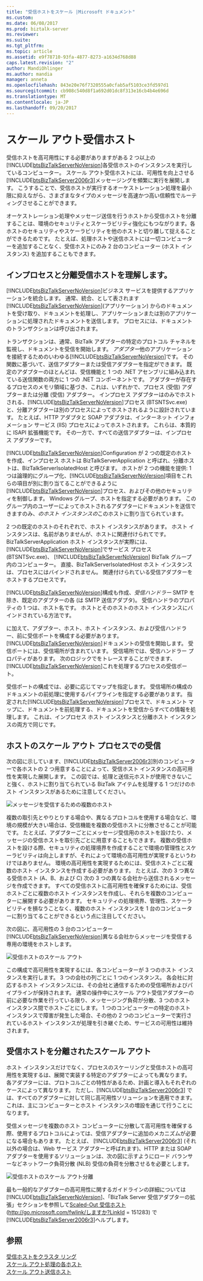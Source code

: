 ```yaml
---
title: "受信ホストをスケール |Microsoft ドキュメント"
ms.custom: 
ms.date: 06/08/2017
ms.prod: biztalk-server
ms.reviewer: 
ms.suite: 
ms.tgt_pltfrm: 
ms.topic: article
ms.assetid: e9f78710-93fa-4877-8273-a1634d768d88
caps.latest.revision: "2"
author: MandiOhlinger
ms.author: mandia
manager: anneta
ms.openlocfilehash: 843e20e76f7320555a0cfab5af5103ce3fd597d1
ms.sourcegitcommit: cb908c540d8f1a692d01dc8f313e16cb4b4e696d
ms.translationtype: MT
ms.contentlocale: ja-JP
ms.lasthandoff: 09/20/2017
---
```

# <a name="scaling-out-receiving-hosts"></a>スケール アウト受信ホスト
受信ホストを高可用性にする必要がありますがある 2 つ以上の[!INCLUDE[btsBizTalkServerNoVersion](../includes/btsbiztalkservernoversion-md.md)]各受信ホストのインスタンスを実行しているコンピューター。 スケール アウト受信ホストには、可用性を向上させる[!INCLUDE[btsBizTalkServer2006r3](../includes/btsbiztalkserver2006r3-md.md)]メッセージングを頻繁に実行を展開します。 こうすることで、受信ホストが実行するオーケストレーション処理を最小限に抑えながら、さまざまなタイプのメッセージを高速かつ高い信頼性でルーティングさせることができます。  
  
 オーケストレーション処理やメッセージ送信を行うホストから受信ホストを分離することは、環境のセキュリティとスケーラビリティ強化にもつながります。各ホストのセキュリティやスケーラビリティを他のホストと切り離して捉えることができるためです。 たとえば、処理ホストや送信ホストには一切コンピューターを追加することなく、受信ホストにのみ 2 台のコンピューター (ホスト インスタンス) を追加することもできます。  
  
## <a name="understanding-in-process-and-isolated-receiving-hosts"></a>インプロセスと分離受信ホストを理解します。  
 [!INCLUDE[btsBizTalkServerNoVersion](../includes/btsbiztalkservernoversion-md.md)]ビジネス サービスを提供するアプリケーションを統合します。 通常、統合、として表されます[!INCLUDE[btsBizTalkServerNoVersion](../includes/btsbiztalkservernoversion-md.md)](アプリケーション) からのドキュメントを受け取り、ドキュメントを処理し、アプリケーションまたは別のアプリケーションに処理されたドキュメントを送信します。 プロセスには、ドキュメントのトランザクションは呼び出されます。  
  
 トランザクションは、通常、BizTalk アダプターの特定のプロトコル チャネルを監視し、ドキュメントを受信を開始します。 *アダプター*他のアプリケーションを接続するためのいわゆる[!INCLUDE[btsBizTalkServerNoVersion](../includes/btsbiztalkservernoversion-md.md)]です。 その関数に基づいて、送信アダプターまたは受信アダプターを指定ができます。 既定のアダプターのほとんどは、受信機能と 1 つの .NET アセンブリに組み込まれている送信関数の両方に 1 つの .NET コンポーネントです。 アダプターが存在するプロセスのメモリ領域に基づき、これは、いずれかで、プロセス (受信) アダプターまたは分離 (受信) アダプター。 インプロセス アダプターはのみでホストされる、[!INCLUDE[btsBizTalkServerNoVersion](../includes/btsbiztalkservernoversion-md.md)]プロセス (BTSNTSvc.exe) と、分離アダプターは別のプロセスによってホストされるように設計されています。 たとえば、HTTP アダプタと SOAP アダプタは、インターネット インフォメーション サービス (IIS) プロセスによってホストされます。 これらは、本質的に ISAPI 拡張機能です。 その一方で、すべての送信アダプターは、インプロセス アダプターです。  
  
 [!INCLUDE[btsBizTalkServerNoVersion](../includes/btsbiztalkservernoversion-md.md)]Configuration が 2 つの既定のホストを作成、インプロセス ホストは BizTalkServerApplication と呼ばれ、分離ホストは、BizTalkServerIsolatedHost と呼びます。 ホストが 2 つの機能を提供: 1 つは論理的にグループ化、[!INCLUDE[btsBizTalkServerNoVersion](../includes/btsbiztalkservernoversion-md.md)]項目をこれらの項目が別に割り当てることができるように[!INCLUDE[btsBizTalkServerNoVersion](../includes/btsbiztalkservernoversion-md.md)]プロセス、およびその他のセキュリティを制御します。 Windows グループ、ホストを指定する必要があります。 このグループ内のユーザーによってホストされるアダプターにドキュメントを送信できますのみ、*のホスト インスタンスの*このホストに割り当てられています。  
  
 2 つの既定のホストのそれぞれで、ホスト インスタンスがあります。 ホスト インスタンスは、名前がありませんが、ホストに関連付けられてです。 BizTalkServerApplication ホスト インスタンスが実際には、[!INCLUDE[btsBizTalkServerNoVersion](../includes/btsbiztalkservernoversion-md.md)]でサービス プロセス (BTSNTSvc.exe)、 [!INCLUDE[btsBizTalkServerNoVersion](../includes/btsbiztalkservernoversion-md.md)] BizTalk グループ内のコンピューター。 直接、BizTalkServerIsolatedHost ホスト インスタンスは、プロセスにはバインドされません。 関連付けられている受信アダプターをホストするプロセスです。  
  
 [!INCLUDE[btsBizTalkServerNoVersion](../includes/btsbiztalkservernoversion-md.md)]構成も作成、*受信ハンドラー* SMTP を除き、既定のアダプターの各 (は SMTP 送信アダプタ)。 受信ハンドラのプロパティの 1 つは、ホスト名です。 ホストとそのホストのホスト インスタンスにバインドされている方法です。  
  
 に加えて、アダプター、ホスト、ホスト インスタンス、および受信ハンドラー、前に受信ポートを構成する必要があります。[!INCLUDE[btsBizTalkServerNoVersion](../includes/btsbiztalkservernoversion-md.md)]ドキュメントの受信を開始します。 受信ポートには、受信場所が含まれています。 受信場所では、受信ハンドラー プロパティがあります。 次のロジックでをトレースすることができます、[!INCLUDE[btsBizTalkServerNoVersion](../includes/btsbiztalkservernoversion-md.md)]これを処理するプロセスの受信ポート。  
  
 受信ポートの構成では、必要に応じてマップを指定します。 受信場所の構成のドキュメントの前処理に使用するパイプラインを指定する必要があります。 指定された[!INCLUDE[btsBizTalkServerNoVersion](../includes/btsbiztalkservernoversion-md.md)]プロセスで、ドキュメント マップに、ドキュメントを前処理する、ドキュメントを受信からすべての情報を処理します。 これは、インプロセス ホスト インスタンスと分離ホスト インスタンスの両方で同じです。  
  
## <a name="scaling-out-in-process-receiving-hosts"></a>ホストのスケール アウト プロセスでの受信  
 次の図に示しています、[!INCLUDE[btsBizTalkServer2006r3](../includes/btsbiztalkserver2006r3-md.md)]別のコンピューターで各ホストの 2 つ用意することによって、受信ホスト インスタンスの高可用性を実現した展開します。 この図では、処理と送信元ホストが使用できないこと強く、ホストに割り当てられている BizTalk アイテムを処理する 1 つだけのホスト インスタンスがあるために注意してください。  
  
 ![メッセージを受信するための複数のホスト](../core/media/tdi-ha-scalereceive.gif "TDI_HA_ScaleReceive")  
  
 複数の取引先とやりとりする場合や、異なるプロトコルを使用する場合など、環境の規模が大きい場合は、受信機能を複数の受信ホストに分散させることが可能です。 たとえば、アダプターごとにメッセージ受信用のホストを設けたり、メッセージの受信ホストを取引先ごとに用意することもできます。 複数の受信ホストを設ける際、セキュリティの処理境界を作成することで環境の管理性とスケーラビリティは向上しますが、それによって環境の高可用性が実現するというわけではありません。 環境の高可用性を実現するためには、受信ホストごとに複数のホスト インスタンスを作成する必要があります。 たとえば、次の 3 つ異なる受信ホスト (A、B、および C) 次の 3 つの異なる会社から送信されるメッセージを作成できます。 すべての受信ホストに高可用性を確保するためには、受信ホストごとに複数のホスト インスタンスを作成し、それらを複数のコンピューターに展開する必要があります。 セキュリティの処理境界、管理性、スケーラビリティを損なうことなく、複数のホスト インスタンスを 1 台のコンピューターに割り当てることができるという点に注目してください。  
  
 次の図に、高可用性の 3 台のコンピューター[!INCLUDE[btsBizTalkServerNoVersion](../includes/btsbiztalkservernoversion-md.md)]異なる会社からメッセージを受信する専用の環境をホストします。  
  
 ![受信ホストのスケール アウト](../technical-guides/media/04bd4234-dc71-49d8-b630-0643390b29f0.gif "04bd4234-dc71-49d8-b630-0643390b29f0")  
  
 この構成で高可用性を実現するには、各コンピューターが 3 つのホスト インスタンスを実行します。 3 つの会社の列ごとに 1 つのインスタンス。 各会社に対応するホスト インスタンスには、その会社と通信するための受信場所およびパイプラインが保持されます。 通常の操作中にスケール アウト受信アダプターの前に必要な作業を行っている限り、メッセージング負荷が分散、3 つのホスト インスタンス間でホストごとにします。 1 つのコンピューターの特定のホスト インスタンスで障害が発生した場合、その他の 2 つのコンピューターで実行されているホスト インスタンスが処理を引き継ぐため、サービスの可用性は維持されます。  
  
## <a name="scaling-out-isolated-receiving-hosts"></a>受信ホストを分離されたスケール アウト  
 ホスト インスタンスだけでなく、プロセスのスケーリングと受信ホストの高可用性を実現するは、展開で実装する特定のアダプターによっても異なります。 各アダプターには、プロトコルごとの特性があるため、計画と導入もそれぞれのケースによって異なります。 ただし、[!INCLUDE[btsBizTalkServer2006r3](../includes/btsbiztalkserver2006r3-md.md)] では、すべてのアダプターに対して同じ高可用性ソリューションを適用できます。これは、主にコンピューターとホスト インスタンスの増設を通じて行うことになります。  
  
 受信メッセージを複数のホスト コンピューターに分散して高可用性を確保する際、使用するプロトコルによっては、受信アダプターに追加のメカニズムが必要になる場合もあります。 たとえば、 [!INCLUDE[btsBizTalkServer2006r3](../includes/btsbiztalkserver2006r3-md.md)] (それ以外の場合は、Web サービス アダプターと呼ばれます)、HTTP または SOAP アダプターを使用するソリューションは、次の図に示すようにロード バランサーなどネットワーク負荷分散 (NLB) 受信の負荷を分散させるを必要とします。  
  
 ![受信ホストのスケール アウト分離](../technical-guides/media/cb38ec25-bfb0-4a55-8464-b7918b6fc746.gif "cb38ec25-bfb0-4a55-8464-b7918b6fc746")  
  
 最も一般的なアダプターの高可用性に関するガイドラインの詳細については[!INCLUDE[btsBizTalkServerNoVersion](../includes/btsbiztalkservernoversion-md.md)]、「BizTalk Server 受信アダプターの拡張」セクションを参照して[Scaled-Out 受信ホスト](http://go.microsoft.com/fwlink/?LinkId=151283)(http://go.microsoft.com/fwlink/しますか?LinkId = 151283) で[!INCLUDE[btsBizTalkServer2006r3](../includes/btsbiztalkserver2006r3-md.md)]ヘルプします。  
  
## <a name="see-also"></a>参照  
 [受信ホストをクラスタ リング](../technical-guides/clustering-receiving-hosts.md)   
 [スケール アウト処理の各ホスト](../technical-guides/scaling-out-processing-hosts.md)   
 [スケール アウト送信ホスト](../technical-guides/scaling-out-sending-hosts.md)